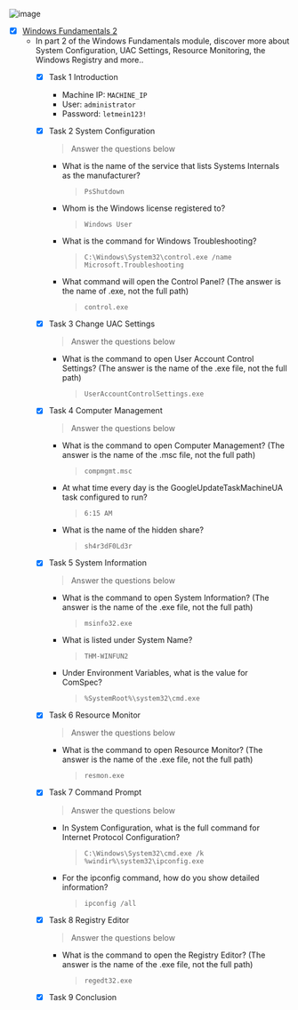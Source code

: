 ![image](https://user-images.githubusercontent.com/51442719/173065258-4620e6a1-2a47-4e68-a327-ed913ffa3645.png)
- [x] [Windows Fundamentals 2](https://tryhackme.com/room/windowsfundamentals2x0x)
  - In part 2 of the Windows Fundamentals module, discover more about System Configuration, UAC Settings, Resource Monitoring, the Windows Registry and more..
    - [x] Task 1  Introduction
      - Machine IP: `MACHINE_IP`
      - User: `administrator`
      - Password: `letmein123!` 
    - [x] Task 2  System Configuration
      > Answer the questions below
        - What is the name of the service that lists Systems Internals as the manufacturer?
          > `PsShutdown`
        - Whom is the Windows license registered to?
          > `Windows User`
        - What is the command for Windows Troubleshooting?
          > `C:\Windows\System32\control.exe /name Microsoft.Troubleshooting`
        - What command will open the Control Panel? (The answer is  the name of .exe, not the full path)
          > `control.exe`
    - [x] Task 3  Change UAC Settings
      > Answer the questions below
        - What is the command to open User Account Control Settings? (The answer is the name of the .exe file, not the full path)
          > `UserAccountControlSettings.exe`
    - [x] Task 4  Computer Management
      > Answer the questions below
        - What is the command to open Computer Management? (The answer is the name of the .msc file, not the full path)
          > `compmgmt.msc`
        - At what time every day is the GoogleUpdateTaskMachineUA task configured to run?
          > `6:15 AM`
        - What is the name of the hidden share?
          > `sh4r3dF0Ld3r`
    - [x] Task 5  System Information
      > Answer the questions below
        - What is the command to open System Information? (The answer is the name of the .exe file, not the full path)
          > `msinfo32.exe`
        - What is listed under System Name?
          > `THM-WINFUN2`
        - Under Environment Variables, what is the value for ComSpec?
          > `%SystemRoot%\system32\cmd.exe`
    - [x] Task 6  Resource Monitor
      > Answer the questions below
        - What is the command to open Resource Monitor? (The answer is the name of the .exe file, not the full path)
          > `resmon.exe`
    - [x] Task 7  Command Prompt
      > Answer the questions below
        - In System Configuration, what is the full command for Internet Protocol Configuration?
          > `C:\Windows\System32\cmd.exe /k %windir%\system32\ipconfig.exe`
        - For the ipconfig command, how do you show detailed information?
          > `ipconfig /all`
    - [x] Task 8  Registry Editor
      > Answer the questions below
        - What is the command to open the Registry Editor? (The answer is the name of  the .exe file, not the full path)
          > `regedt32.exe`
    - [x] Task 9  Conclusion
  
